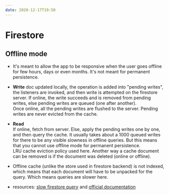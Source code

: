 ```yaml
---
date: 2020-12-17T19:50
---
```


# Firestore

## Offline mode
- It's meant to allow the app to be responsive when the user goes offline for few hours, days or even months. It's not meant for permanent persistence.
- **Write**
doc updated locally, the operation is added into "pending writes", the listeners are invoked, and then write is attempted on the firestore server. If online, the write succeeds and is removed from pending writes, else pending writes are queued (one after another).  
Once online, all the pending writes are flushed to the server.  Pending writes are never evicted from the cache.
- **Read**  
If online, fetch from server. Else, apply the pending writes one by one, and then query the cache. It usually takes about a 1000 queued writes for there to be any visible slowness in offline queries. But this means that you cannot use offline mode for permanent persistence.  
LRU cache eviction policy used here. Another way a cache document can be removed is if the document was deleted (online or offline).
- Offline cache (unlike the store used in firestore backend) is not indexed, which means that each document will have to be unpacked for the query. Which means queries are slower here.

- resources: [slow firestore query](https://medium.com/firebase-developers/why-is-my-cloud-firestore-query-slow-e081fb8e55dd) and [official documentation](https://cloud.google.com/firestore/docs/manage-data/enable-offline)




